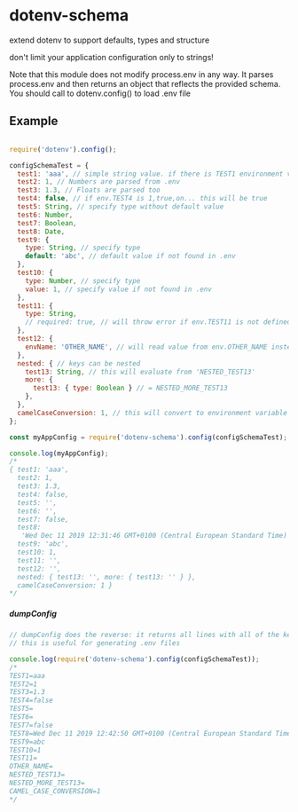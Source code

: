 # dotenv-schema

extend dotenv to support defaults, types and structure

don't limit your application configuration only to strings!

Note that this module does not modify process.env in any way. It parses process.env and then returns an object that reflects the provided schema. You should call to dotenv.config() to load .env file


## Example

```javascript

require('dotenv').config();

configSchemaTest = {
  test1: 'aaa', // simple string value. if there is TEST1 environment variable, it will get that value instead
  test2: 1, // Numbers are parsed from .env
  test3: 1.3, // Floats are parsed too
  test4: false, // if env.TEST4 is 1,true,on... this will be true
  test5: String, // specify type without default value
  test6: Number,
  test7: Boolean,
  test8: Date,
  test9: {
    type: String, // specify type
    default: 'abc', // default value if not found in .env
  },
  test10: {
    type: Number, // specify type
    value: 1, // specify value if not found in .env
  },
  test11: {
    type: String,
    // required: true, // will throw error if env.TEST11 is not defined
  },
  test12: {
    envName: 'OTHER_NAME', // will read value from env.OTHER_NAME instead of TEST12
  },
  nested: { // keys can be nested
    test13: String, // this will evaluate from 'NESTED_TEST13'
    more: {
      test13: { type: Boolean } // = NESTED_MORE_TEST13
    },
  },
  camelCaseConversion: 1, // this will convert to environment variable 'CAMEL_CASE_CONVERSION',
};

const myAppConfig = require('dotenv-schema').config(configSchemaTest);

console.log(myAppConfig);
/*
{ test1: 'aaa',
  test2: 1,
  test3: 1.3,
  test4: false,
  test5: '',
  test6: '',
  test7: false,
  test8:
   'Wed Dec 11 2019 12:31:46 GMT+0100 (Central European Standard Time)',
  test9: 'abc',
  test10: 1,
  test11: '',
  test12: '',
  nested: { test13: '', more: { test13: '' } },
  camelCaseConversion: 1 }
*/

```

##### dumpConfig

```javascript
// dumpConfig does the reverse: it returns all lines with all of the keys defined in schema like .env file would look like
// this is useful for generating .env files

console.log(require('dotenv-schema').config(configSchemaTest));
/*
TEST1=aaa
TEST2=1
TEST3=1.3
TEST4=false
TEST5=
TEST6=
TEST7=false
TEST8=Wed Dec 11 2019 12:42:50 GMT+0100 (Central European Standard Time)
TEST9=abc
TEST10=1
TEST11=
OTHER_NAME=
NESTED_TEST13=
NESTED_MORE_TEST13=
CAMEL_CASE_CONVERSION=1
*/

```


